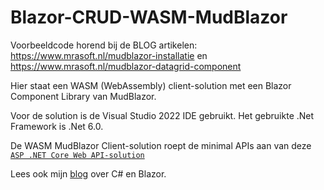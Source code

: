 # Blazor-CRUD-WASM-MudBlazor
Voorbeeldcode horend bij de BLOG artikelen:
https://www.mrasoft.nl/mudblazor-installatie en 
https://www.mrasoft.nl/mudblazor-datagrid-component

Hier staat een WASM (WebAssembly) client-solution met een Blazor Component Library van MudBlazor. 

Voor de solution is de Visual Studio 2022 IDE gebruikt. Het gebruikte .Net Framework is .Net 6.0.

De WASM MudBlazor Client-solution roept de minimal APIs aan van deze [`ASP .NET Core Web API-solution`](https://github.com/mrasoftGithub/Blazor-CRUD-minimalAPI) 

Lees ook mijn [blog](https://www.mrasoft.nl) over C# en Blazor.
